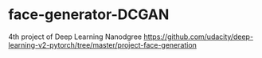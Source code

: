 # face-generator-DCGAN
4th project of Deep Learning Nanodgree
https://github.com/udacity/deep-learning-v2-pytorch/tree/master/project-face-generation
